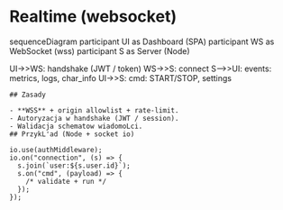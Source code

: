 # Realtime (websocket)

sequenceDiagram
  participant UI as Dashboard (SPA)
  participant WS as WebSocket (wss)
  participant S as Server (Node)

  UI->>WS: handshake (JWT / token)
  WS->>S: connect
  S-->>UI: events: metrics, logs, char_info
  UI->>S: cmd: START/STOP, settings

```
## Zasady

- **WSS** + origin allowlist + rate-limit.
- Autoryzacja w handshake (JWT / session).
- Walidacja schematow wiadomoLci.
## PrzykL'ad (Node + socket io)

io.use(authMiddleware);
io.on("connection", (s) => {
  s.join(`user:${s.user.id}`);
  s.on("cmd", (payload) => {
    /* validate + run */
  });
});
```
